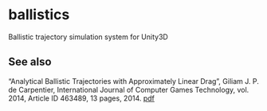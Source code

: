 # ballistics
Ballistic trajectory simulation system for Unity3D


See also
--------

“Analytical Ballistic Trajectories with Approximately Linear Drag”, Giliam J. P. de Carpentier, International Journal of Computer Games Technology, vol. 2014, Article ID 463489, 13 pages, 2014. [pdf](http://www.decarpentier.nl/downloads/AnalyticalBallisticTrajectoriesWithApproximatelyLinearDrag-GJPdeCarpentier.pdf)
